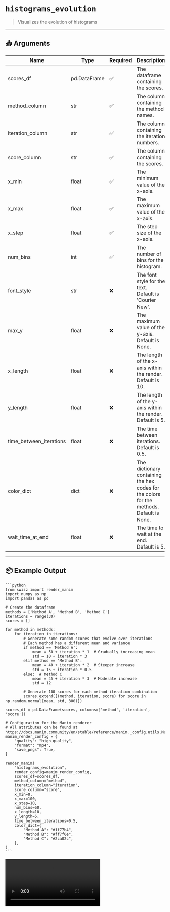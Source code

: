 # `histograms_evolution`

> Visualizes the evolution of histograms

---

## 📥 Arguments

| Name | Type | Required | Description |
|------|------|----------|-------------|
| scores_df | pd.DataFrame | ✅ | The dataframe containing the scores. |
| method_column | str | ✅ | The column containing the method names. |
| iteration_column | str | ✅ | The column containing the iteration numbers. |
| score_column | str | ✅ | The column containing the scores. |
| x_min | float | ✅ | The minimum value of the x-axis. |
| x_max | float | ✅ | The maximum value of the x-axis. |
| x_step | float | ✅ | The step size of the x-axis. |
| num_bins | int | ✅ | The number of bins for the histogram. |
| font_style | str | ❌ | The font style for the text. Default is 'Courier New'. |
| max_y | float | ❌ | The maximum value of the y-axis. Default is None. |
| x_length | float | ❌ | The length of the x-axis within the render. Default is 10. |
| y_length | float | ❌ | The length of the y-axis within the render. Default is 5. |
| time_between_iterations | float | ❌ | The time between iterations. Default is 0.5. |
| color_dict | dict | ❌ | The dictionary containing the hex codes for the colors for the methods. Default is None. |
| wait_time_at_end | float | ❌ | The time to wait at the end. Default is 5. |

---

## 📦 Example Output

````{dropdown} Click to show example code
```python
from swizz import render_manim
import numpy as np
import pandas as pd

# Create the dataframe
methods = ['Method A', 'Method B', 'Method C']
iterations = range(30)
scores = []

for method in methods:
    for iteration in iterations:
        # Generate some random scores that evolve over iterations
        # Each method has a different mean and variance
        if method == 'Method A':
            mean = 50 + iteration * 1  # Gradually increasing mean
            std = 10 + iteration * 3
        elif method == 'Method B':
            mean = 40 + iteration * 2  # Steeper increase
            std = 15 + iteration * 0.5
        else:  # Method C
            mean = 45 + iteration * 3  # Moderate increase
            std = 12
            
        # Generate 100 scores for each method-iteration combination
        scores.extend([(method, iteration, score) for score in np.random.normal(mean, std, 300)])

scores_df = pd.DataFrame(scores, columns=['method', 'iteration', 'score'])

# Configuration for the Manim renderer
# All attributes can be found at https://docs.manim.community/en/stable/reference/manim._config.utils.ManimConfig.html
manim_render_config = {
    "quality": "high_quality",
    "format": "mp4",
    "save_pngs": True,
}

render_manim(
    "histograms_evolution",
    render_config=manim_render_config,
    scores_df=scores_df,
    method_column="method",
    iteration_column="iteration",
    score_column="score",
    x_min=0,
    x_max=100,
    x_step=10,
    num_bins=60,
    x_length=10,
    y_length=5,
    time_between_iterations=0.5,
    color_dict={
        "Method A": "#1f77b4",
        "Method B": "#ff7f0e",
        "Method C": "#2ca02c",
    },
)
```
````

<video src="../../_static/images/manim/histograms_evolution.mp4" alt="histograms_evolution" controls style="max-width: 100%; width: auto; height: auto; max-height: 450px;">
